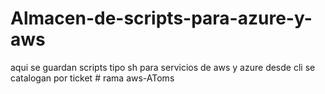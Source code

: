 # Almacen-de-scripts-para-azure-y-aws
aqui se guardan scripts tipo sh para servicios de aws y azure desde cli
se catalogan por ticket
#   r a m a   a w s - A T o m s  
 